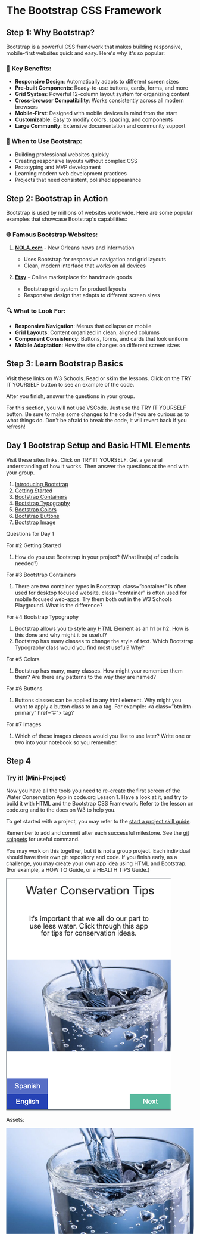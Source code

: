 # The Bootstrap CSS Framework

## Step 1: Why Bootstrap?

Bootstrap is a powerful CSS framework that makes building responsive, mobile-first websites quick and easy. Here's why it's so popular:

### 🚀 **Key Benefits:**
- **Responsive Design**: Automatically adapts to different screen sizes
- **Pre-built Components**: Ready-to-use buttons, cards, forms, and more
- **Grid System**: Powerful 12-column layout system for organizing content
- **Cross-browser Compatibility**: Works consistently across all modern browsers
- **Mobile-First**: Designed with mobile devices in mind from the start
- **Customizable**: Easy to modify colors, spacing, and components
- **Large Community**: Extensive documentation and community support

### 🎯 **When to Use Bootstrap:**
- Building professional websites quickly
- Creating responsive layouts without complex CSS
- Prototyping and MVP development
- Learning modern web development practices
- Projects that need consistent, polished appearance

## Step 2: Bootstrap in Action

Bootstrap is used by millions of websites worldwide. Here are some popular examples that showcase Bootstrap's capabilities:

### 🌐 **Famous Bootstrap Websites:**

1. **[NOLA.com](https://www.nola.com)** - New Orleans news and information
   - Uses Bootstrap for responsive navigation and grid layouts
   - Clean, modern interface that works on all devices

2. **[Etsy](https://www.etsy.com)** - Online marketplace for handmade goods
   - Bootstrap grid system for product layouts
   - Responsive design that adapts to different screen sizes



### 🔍 **What to Look For:**
- **Responsive Navigation**: Menus that collapse on mobile
- **Grid Layouts**: Content organized in clean, aligned columns
- **Component Consistency**: Buttons, forms, and cards that look uniform
- **Mobile Adaptation**: How the site changes on different screen sizes


## Step 3: Learn Bootstrap Basics

Visit these links on W3 Schools. Read or skim the lessons. Click on the TRY IT YOURSELF button to see an example of the code.

After you finish, answer the questions in your group.

For this section, you will not use VSCode. Just use the TRY IT YOURSELF button. Be sure to make some changes to the code if you are curious as to what things do. Don't be afraid to break the code, it will revert back if you refresh!

## Day 1 Bootstrap Setup and Basic HTML Elements

Visit these sites links. Click on TRY IT YOURSELF. Get a general understanding of how it works. Then answer the questions at the end with your group. 

1. [Introducing Bootstrap](https://www.w3schools.com/bootstrap5/index.php)
2. [Getting Started](https://www.w3schools.com/bootstrap5/bootstrap_get_started.php)
3. [Bootstrap Containers](https://www.w3schools.com/bootstrap5/bootstrap_containers.php)
4. [Bootstrap Typography](https://www.w3schools.com/bootstrap5/bootstrap_typography.php)
5. [Bootstrap Colors](https://www.w3schools.com/bootstrap5/bootstrap_colors.php)
6. [Bootstrap Buttons](https://www.w3schools.com/bootstrap5/bootstrap_buttons.php)
7. [Bootstrap Image](https://www.w3schools.com/bootstrap5/bootstrap_images.php)

Questions for Day 1

For #2 Getting Started

1. How do you use Bootstrap in your project? (What line(s) of code is needed?)

For #3 Bootstrap Containers

1. There are two container types in Bootstrap. class=”container” is often used for desktop focused website. class=”container” is often used for mobile focused web-apps. Try them both out in the W3 Schools Playground. What is the difference?

For #4 Bootstrap Typography

1. Bootstrap allows you to style any HTML Element as an h1 or h2. How is this done and why might it be useful?
2. Bootstrap has many classes to change the style of text. Which Bootstrap Typography class would you find most useful? Why?

For #5 Colors

1. Bootstrap has many, many classes. How might your remember them them? Are there any patterns to the way they are named?

For #6 Buttons

1. Buttons classes can be applied to any html element. Why might you want to apply a button class to an a tag. For example:  <a class=”btn btn-primary” href=”#”> tag?

For #7 Images

1. Which of these images classes would you like to use later? Write one or two into your notebook so you remember.


## Step 4

### Try it! (Mini-Project)

Now you have all the tools you need to re-create the first screen of the Water Conservation App in code.org Lesson 1. Have a look at it, and try to build it with HTML and the Bootstrap CSS Framework. Refer to the lesson on code.org and to the docs on W3 to help you. 

To get started with a project, you may refer to the [start a project skill guide](../../../resources/skill-guides/start-project.md).

Remember to add and commit after each successful milestone. See the [git snippets](../../../resources/git-snippets.md) for useful command.

You may work on this together, but it is not a group project. Each individual should have their own git repository and code. If you finish early, as a challenge, you may create your own app idea using HTML and Bootstrap. (For example, a HOW TO Guide, or a HEALTH TIPS Guide.)

![screenshot of water conservation app](../../../resources/starter-code/week-4/screenshot-of-water-conservation-app.png)


Assets:

![image of water glass](../../../resources/starter-code/week-4/water-glass.jpg)